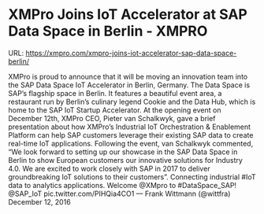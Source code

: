 # XMPro Joins IoT Accelerator at SAP Data Space in Berlin - XMPRO

URL: https://xmpro.com/xmpro-joins-iot-accelerator-sap-data-space-berlin/

XMPro is proud to announce that it will be moving an innovation team into the SAP Data Space IoT Accelerator in Berlin, Germany.
The Data Space is SAP’s flagship space in Berlin. It features a beautiful event area, a restaurant run by Berlin’s culinary legend Cookie and the Data Hub, which is home to the SAP IoT Startup Accelerator.
At the opening event on December 12th, XMPro CEO, Pieter van Schalkwyk, gave a brief presentation about how XMPro’s Industrial IoT Orchestration & Enablement Platform can help SAP customers leverage their existing SAP data to create real-time IoT applications.
Following the event, van Schalkwyk commented, “We look forward to setting up our showcase in the SAP Data Space in Berlin to show European customers our innovative solutions for Industry 4.0. We are excited to work closely with SAP in 2017 to deliver groundbreaking IoT solutions to their customers”.
Connecting industrial #IoT data to analytics applications. Welcome @XMpro to #DataSpace_SAP! @SAP_IoT pic.twitter.com/PIHQia4CO1
— Frank Wittmann (@wittfra) December 12, 2016
 